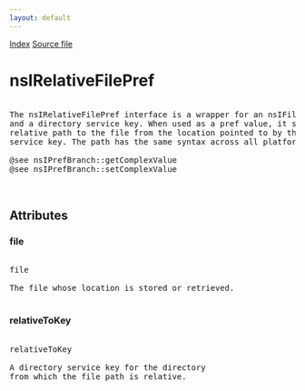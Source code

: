 ```yaml
---
layout: default
---
```

<div id='links'><a href="../index.html">Index</a>
<a href="http://dxr.mozilla.org/mozilla-central/source/modules/libpref/nsIRelativeFilePref.idl">Source file</a>
</div>

# nsIRelativeFilePref #
<pre>  
The nsIRelativeFilePref interface is a wrapper for an nsIFile and  
and a directory service key. When used as a pref value, it stores a  
relative path to the file from the location pointed to by the directory  
service key. The path has the same syntax across all platforms.  
  
@see nsIPrefBranch::getComplexValue  
@see nsIPrefBranch::setComplexValue  
  
  
</pre>
## Attributes ##

### file ###
<pre>  
file  
  
The file whose location is stored or retrieved.  
  
</pre>
### relativeToKey ###
<pre>  
relativeToKey  
  
A directory service key for the directory  
from which the file path is relative.  
  
</pre>